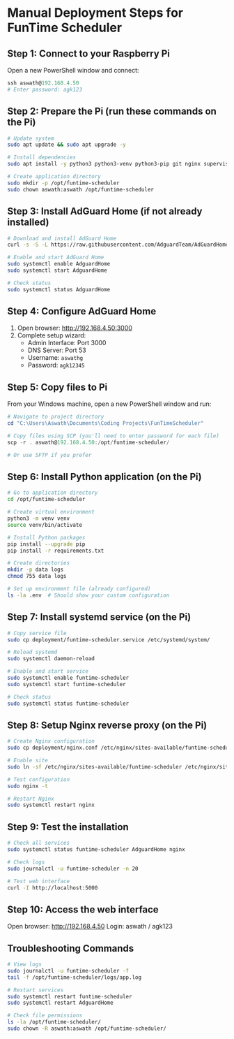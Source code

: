 # Manual Deployment Steps for FunTime Scheduler

## Step 1: Connect to your Raspberry Pi

Open a new PowerShell window and connect:
```powershell
ssh aswath@192.168.4.50
# Enter password: agk123
```

## Step 2: Prepare the Pi (run these commands on the Pi)

```bash
# Update system
sudo apt update && sudo apt upgrade -y

# Install dependencies
sudo apt install -y python3 python3-venv python3-pip git nginx supervisor curl

# Create application directory
sudo mkdir -p /opt/funtime-scheduler
sudo chown aswath:aswath /opt/funtime-scheduler
```

## Step 3: Install AdGuard Home (if not already installed)

```bash
# Download and install AdGuard Home
curl -s -S -L https://raw.githubusercontent.com/AdguardTeam/AdGuardHome/master/scripts/install.sh | sudo sh -s -- -v

# Enable and start AdGuard Home
sudo systemctl enable AdguardHome
sudo systemctl start AdguardHome

# Check status
sudo systemctl status AdguardHome
```

## Step 4: Configure AdGuard Home

1. Open browser: http://192.168.4.50:3000
2. Complete setup wizard:
   - Admin Interface: Port 3000
   - DNS Server: Port 53
   - Username: `aswathg`
   - Password: `agk12345`

## Step 5: Copy files to Pi

From your Windows machine, open a new PowerShell window and run:

```powershell
# Navigate to project directory
cd "C:\Users\Aswath\Documents\Coding Projects\FunTimeScheduler"

# Copy files using SCP (you'll need to enter password for each file)
scp -r . aswath@192.168.4.50:/opt/funtime-scheduler/

# Or use SFTP if you prefer
```

## Step 6: Install Python application (on the Pi)

```bash
# Go to application directory
cd /opt/funtime-scheduler

# Create virtual environment
python3 -m venv venv
source venv/bin/activate

# Install Python packages
pip install --upgrade pip
pip install -r requirements.txt

# Create directories
mkdir -p data logs
chmod 755 data logs

# Set up environment file (already configured)
ls -la .env  # Should show your custom configuration
```

## Step 7: Install systemd service (on the Pi)

```bash
# Copy service file
sudo cp deployment/funtime-scheduler.service /etc/systemd/system/

# Reload systemd
sudo systemctl daemon-reload

# Enable and start service
sudo systemctl enable funtime-scheduler
sudo systemctl start funtime-scheduler

# Check status
sudo systemctl status funtime-scheduler
```

## Step 8: Setup Nginx reverse proxy (on the Pi)

```bash
# Create Nginx configuration
sudo cp deployment/nginx.conf /etc/nginx/sites-available/funtime-scheduler

# Enable site
sudo ln -sf /etc/nginx/sites-available/funtime-scheduler /etc/nginx/sites-enabled/

# Test configuration
sudo nginx -t

# Restart Nginx
sudo systemctl restart nginx
```

## Step 9: Test the installation

```bash
# Check all services
sudo systemctl status funtime-scheduler AdguardHome nginx

# Check logs
sudo journalctl -u funtime-scheduler -n 20

# Test web interface
curl -I http://localhost:5000
```

## Step 10: Access the web interface

Open browser: http://192.168.4.50
Login: aswath / agk123

## Troubleshooting Commands

```bash
# View logs
sudo journalctl -u funtime-scheduler -f
tail -f /opt/funtime-scheduler/logs/app.log

# Restart services
sudo systemctl restart funtime-scheduler
sudo systemctl restart AdguardHome

# Check file permissions
ls -la /opt/funtime-scheduler/
sudo chown -R aswath:aswath /opt/funtime-scheduler/
```

